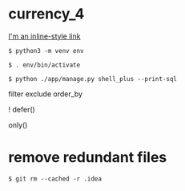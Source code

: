 # currency_4

[I'm an inline-style link](https://www.google.com)

`$ python3 -m venv env`

`$ . env/bin/activate`

`$ python ./app/manage.py shell_plus --print-sql`

filter
exclude
order_by

!
defer()

only()

# remove redundant files
`$ git rm --cached -r .idea`
